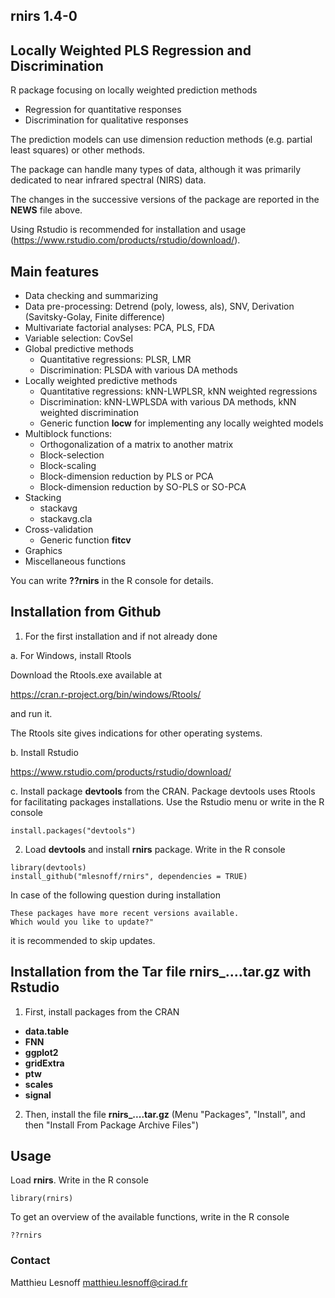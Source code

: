 ## rnirs 1.4-0
## Locally Weighted PLS Regression and Discrimination

R package focusing on locally weighted prediction methods

- Regression for quantitative responses
- Discrimination for qualitative responses 

The prediction models can use dimension reduction methods (e.g. partial least squares) or other methods.

The package can handle many types of data, although it was primarily dedicated to near infrared spectral (NIRS) data.

The changes in the successive versions of the package are reported in the **NEWS** file above.

Using Rstudio is recommended for installation and usage (https://www.rstudio.com/products/rstudio/download/).

## Main features 

* Data checking and summarizing
* Data pre-processing: Detrend (poly, lowess, als), SNV, Derivation (Savitsky-Golay, Finite difference)
* Multivariate factorial analyses: PCA, PLS, FDA
* Variable selection: CovSel
* Global predictive methods
    - Quantitative regressions: PLSR, LMR
    - Discrimination: PLSDA with various DA methods
* Locally weighted predictive methods
    - Quantitative regressions: kNN-LWPLSR, kNN weighted regressions
    - Discrimination: kNN-LWPLSDA with various DA methods, kNN weighted discrimination
    - Generic function **locw** for implementing any locally weighted models
* Multiblock functions:
    - Orthogonalization of a matrix to another matrix
    - Block-selection
    - Block-scaling
    - Block-dimension reduction by PLS or PCA
    - Block-dimension reduction by SO-PLS or SO-PCA
* Stacking
    - stackavg
    - stackavg.cla
* Cross-validation
    - Generic function **fitcv**
* Graphics
* Miscellaneous functions

You can write **??rnirs** in the R console for details.

## Installation from Github

1. For the first installation and if not already done

a. For Windows, install Rtools

Download the Rtools.exe available at

https://cran.r-project.org/bin/windows/Rtools/

and run it.

The Rtools site gives indications for other operating systems. 

b. Install Rstudio

https://www.rstudio.com/products/rstudio/download/

c. Install package **devtools**  from the CRAN. Package devtools uses Rtools for facilitating packages installations. Use the Rstudio menu or write in the R console

```{r}
install.packages("devtools")
```
2. Load **devtools** and install **rnirs** package. Write in the R console

```{r}
library(devtools)
install_github("mlesnoff/rnirs", dependencies = TRUE)
```

In case of the following question during installation
```{r}
These packages have more recent versions available.
Which would you like to update?"
```
it is recommended to skip updates.

## Installation from the Tar file rnirs_....tar.gz with Rstudio

1. First, install packages from the CRAN

- **data.table**
- **FNN**
- **ggplot2**
- **gridExtra** 
- **ptw**
- **scales**
- **signal**

2. Then, install the file **rnirs_....tar.gz** (Menu "Packages", "Install", and then "Install From Package Archive Files")

## Usage

Load **rnirs**. Write in the R console

```{r}
library(rnirs)
```
To get an overview of the available functions, write in the R console

```{r}
??rnirs
```
### Contact

Matthieu Lesnoff
matthieu.lesnoff@cirad.fr

